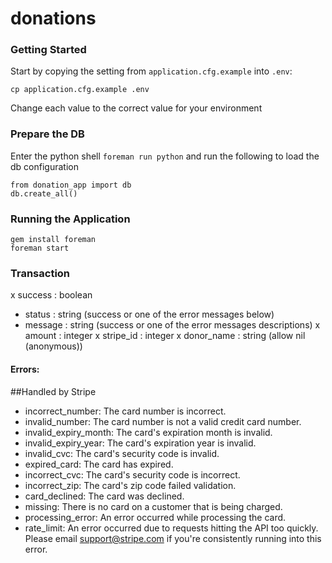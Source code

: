 donations
=========

### Getting Started

Start by copying the setting from `application.cfg.example` into `.env`:

```
cp application.cfg.example .env
```

Change each value to the correct value for your environment

### Prepare the DB
Enter the python shell `foreman run python` and run the following to load the db configuration

```
from donation_app import db
db.create_all()
```

### Running the Application

```
gem install foreman
foreman start
```

### Transaction
 x success    : boolean
 - status     : string (success or one of the error messages below)
 - message    : string (success or one of the error messages descriptions)
 x amount     : integer
 x stripe_id  : integer
 x donor_name : string (allow nil (anonymous))

#### Errors:
##Handled by Stripe

- incorrect_number:     The card number is incorrect.
- invalid_number:       The card number is not a valid credit card number.
- invalid_expiry_month: The card's expiration month is invalid.
- invalid_expiry_year:  The card's expiration year is invalid.
- invalid_cvc:          The card's security code is invalid.
- expired_card:         The card has expired.
- incorrect_cvc:        The card's security code is incorrect.
- incorrect_zip:        The card's zip code failed validation.
- card_declined:        The card was declined.
- missing:              There is no card on a customer that is being charged.
- processing_error:     An error occurred while processing the card.
- rate_limit:           An error occurred due to requests hitting the API too quickly. Please email support@stripe.com if you're consistently running into this error.
